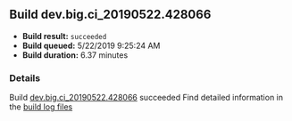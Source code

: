 ## Build dev.big.ci_20190522.428066
- **Build result:** `succeeded`
- **Build queued:** 5/22/2019 9:25:24 AM
- **Build duration:** 6.37 minutes
### Details
Build [dev.big.ci_20190522.428066](https://winappstudio.visualstudio.com/web/build.aspx?pcguid=a4ef43be-68ce-4195-a619-079b4d9834c2&builduri=vstfs%3a%2f%2f%2fBuild%2fBuild%2f28066) succeeded
Find detailed information in the [build log files](https://uwpctdiags.blob.core.windows.net/buildlogs/dev.big.ci_20190522.428066_logs.zip)

